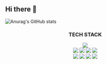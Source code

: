 ## Hi there 👋

<!--
**KJonghyeon/KJonghyeon** is a ✨ _special_ ✨ repository because its `README.md` (this file) appears on your GitHub profile.

Here are some ideas to get you started:

- 🔭 I’m currently working on ...
- 🌱 I’m currently learning ...
- 👯 I’m looking to collaborate on ...
- 🤔 I’m looking for help with ...
- 💬 Ask me about ...
- 📫 How to reach me: ...
- 😄 Pronouns: ...
- ⚡ Fun fact: ...
-->

<!--
![header](https://capsule-render.vercel.app/api?type=wave&color=auto&height=300&section=header&text=capsule%20render&fontSize=90)
-->

<!--
깃허브 상태
-->
![Anurag's GitHub stats](https://github-readme-stats.vercel.app/api?username=KJonghyeon&show_icons=true&theme=radical)


<!-- 뱃지 만들기 -->
<!-- 참고사이트 
[뱃지레이블-배경색](https://velog.io/@oka1313/Github-%EA%B9%83%ED%97%88%EB%B8%8C-%ED%94%84%EB%A1%9C%ED%95%84-%EA%BE%B8%EB%AF%B8%EA%B8%B0)
https://github.com/Envoy-VC/awesome-badges
-->

<!-- 첫 <>는 링크, 두번째 <>는 뱃지 내용임
--> 

<h3 align="center">TECH STACK</h3>
  <div align="center">
    <a href="https://bird-pocket-a54.notion.site/Project-326f4413658443899a3eec03417f4787" target="_blank">
    <img src="https://img.shields.io/badge/PM_히스토리-000000?style=flat-square&logo=notion&logoColor=white"/>
    </a>
  </div>

  <div align="center">
    <img src="https://img.shields.io/badge/Python-14354C?style=flat-square&logo=python&logoColor=white"/>
    <img src="https://img.shields.io/badge/Markdown-000000?style=flat-square&logo=markdown&logoColor=white"/>
    <img src="https://img.shields.io/badge/MySQL-005C84?style=flat-square&logo=mysql&logoColor=white"/>
    <img src="https://img.shields.io/badge/Oracle-F80000?style=flat-square&logo=oracle&logoColor=black"/>
  </div>

  <div align="center">
    <img src="https://img.shields.io/badge/Figma-543DE0?style=flat-square&logo=figma&logoColor=white"/>
    <img src="https://img.shields.io/badge/Microsoft_Excel-217346?style=flat-square&logo=microsoft-excel&logoColor=white"/>
    <img src="https://img.shields.io/badge/Microsoft_PowerPoint-B7472A?style=flat-square&logo=microsoft-powerpoint&logoColor=white"/>
    <img src="https://img.shields.io/badge/Postman-FF6C37?style=flat-square&logo=postman&logoColor=white"/>
  </div>

<br>

<!-- 프로필 참고 사이스
https://80000coding.oopy.io/865f4b2a-5198-49e8-a173-0f893a4fed45
-->

<!-- 로고 https://simpleicons.org/
--> 

